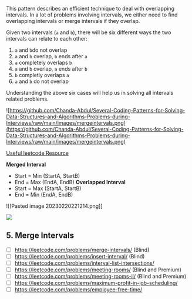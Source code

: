 This pattern describes an efficient technique to deal with overlapping intervals. In a lot of problems involving intervals, we either need to find overlapping intervals or merge intervals if they overlap.

Given two intervals (`a` and `b`), there will be six different ways the two intervals can relate to each other:

1. `a` and `b`do not overlap
2. `a` and `b` overlap, `b` ends after `a`
3. `a` completely overlaps `b`
4. `a` and `b` overlap, `a` ends after `b`
5. `b` completly overlaps `a`
6. `a` and `b` do not overlap

Understanding the above six cases will help us in solving all intervals related problems.

![https://github.com/Chanda-Abdul/Several-Coding-Patterns-for-Solving-Data-Structures-and-Algorithms-Problems-during-Interviews/raw/main/images/mergeintervals.png](https://github.com/Chanda-Abdul/Several-Coding-Patterns-for-Solving-Data-Structures-and-Algorithms-Problems-during-Interviews/raw/main/images/mergeintervals.png)

[Useful leetcode Resource](https://leetcode.com/discuss/study-guide/2166045/Line-Sweep-Algorithms)

**Merged Interval**
- Start = Min (StartA, StartB)
- End = Max (EndA, EndB)
**Overlapped Interval**
- Start = Max (StartA, StartB)
- End = Min (EndA, EndB)

![[Pasted image 20230220221214.png]]

![](https://github.com/Chanda-Abdul/Several-Coding-Patterns-for-Solving-Data-Structures-and-Algorithms-Problems-during-Interviews/blob/main/images/mergeintervals.png)
## 5. Merge Intervals
- [ ] https://leetcode.com/problems/merge-intervals/ (Blind)
- [ ] https://leetcode.com/problems/insert-interval/ (Blind)
- [ ] https://leetcode.com/problems/interval-list-intersections/
- [ ] https://leetcode.com/problems/meeting-rooms/ (Blind and Premium)
- [ ] https://leetcode.com/problems/meeting-rooms-ii/ (Blind and Premium)
- [ ] https://leetcode.com/problems/maximum-profit-in-job-scheduling/
- [ ] https://leetcode.com/problems/employee-free-time/
